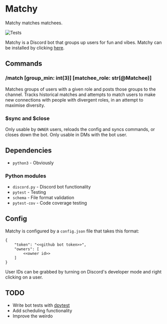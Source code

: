 # Matchy
Matchy matches matchees.

![Tests](https://github.com/mdiluz/matchy/actions/workflows/test.yml/badge.svg)

Matchy is a Discord bot that groups up users for fun and vibes. Matchy can be installed by clicking [here](https://discord.com/oauth2/authorize?client_id=1270849346987884696).

## Commands
### /match [group_min: int(3)] [matchee_role: str(@Matchee)]
Matches groups of users with a given role and posts those groups to the channel. Tracks historical matches and attempts to match users to make new connections with people with divergent roles, in an attempt to maximise diversity.

### $sync and $close
Only usable by `OWNER` users, reloads the config and syncs commands, or closes down the bot. Only usable in DMs with the bot user. 

## Dependencies
* `python3` - Obviously

### Python modules
* `discord.py` - Discord bot functionality
* `pytest` - Testing
* `schema` - File format validation
* `pytest-cov` - Code coverage testing

## Config
Matchy is configured by a `config.json` file that takes this format:
```
{
    "token": "<<github bot token>>",
    "owners": [
        <<owner id>>
    ]
}
```
User IDs can be grabbed by turning on Discord's developer mode and right clicking on a user.

## TODO
* Write bot tests with [dpytest](https://dpytest.readthedocs.io/en/latest/tutorials/getting_started.html)
* Add scheduling functionality
* Improve the weirdo